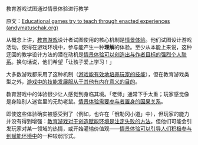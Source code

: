 教育游戏试图通过情景体验进行教学

原文：[Educational games try to teach through enacted experiences (andymatuschak.org)](https://notes.andymatuschak.org/z5xCoFBNqoFjNHsWcsP4GbSPKqAG3dNzR6SXC)

从概念上讲，[教育游戏](https://notes.andymatuschak.org/z5YBATDEy9pSqzTgNhH6MhGqgkG8mAF7QTLK5)设计者试图使用的核心机制是[情景体验](https://notes.andymatuschak.org/z3KASfpz5AmNmqM2m517Jbs1EvXrLN7NkeYWH)。他们试图设计游戏活动，使得在游戏环境中，参与能产生一种**理解**的体验。至少从本能上来说，这种迂回的教学设计方法的潜在动机是[情景体验可以创造出与作者目标的强烈个人联系](https://notes.andymatuschak.org/z6rE2jCvARneUxogtFCTMafzJvYEKWFgb51c2)。换句话说，他们希望「让孩子爱上学习！」

大多数游戏都采用了这种机制（[游戏能有效地培养玩家的技能](https://notes.andymatuschak.org/z2j6v5xtfjaew5kff6fnwkhxlwqonxuua5ndg)），但在教育游戏类型之外，[游戏中的技能发展服从于其他有内在意义的目的](https://notes.andymatuschak.org/zeb2g4gblphxgkzavqq7v7iuqe5b8jghnfkw)。

教育游戏中的体验很少让人感觉到身临其境。「老师」通常下手太重；玩家感觉像是身陷别人迷宫里的无助老鼠。[情景体验需要参与者置身的因果关系](https://notes.andymatuschak.org/z3JVez8dDfxTHY1K9tHUfLLcgLkUmXQ2HKXUU)。

即使这些体验确实被感受到了（例如，也许在「俄勒冈小道」中），但玩家的能力并没有得到增强：[教育游戏对于创造赋能环境是注定失败的方法](https://notes.andymatuschak.org/z7wPt3dxX5hp6LK3PLUBTJXxk7kAhMuh8UDck)。但他们可能会引发玩家对某一领域的热情，或开始灌输价值观——[情景体验可以引导人们积极参与到赋能环境中](https://notes.andymatuschak.org/z2FDTR2NfpW1AtA4SAETevmKC2uDGEHfKrbhG)的一种较弱形式。